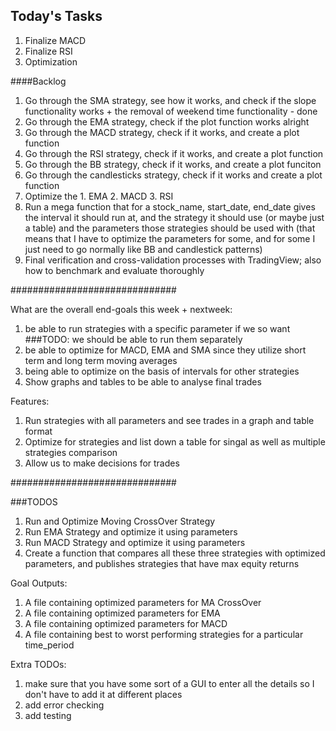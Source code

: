 Today's Tasks
--------------

1. Finalize MACD 
2. Finalize RSI 
3. Optimization

####Backlog
1. Go through the SMA strategy, see how it works, and check if the slope functionality works + the removal of weekend time functionality - done
2. Go through the EMA strategy, check if the plot function works alright
3. Go through the MACD strategy, check if it works, and create a plot function
4. Go through the RSI strategy, check if it works, and create a plot function
5. Go through the BB strategy, check if it works, and create a plot funciton
6. Go through the candlesticks strategy, check if it works and create a plot function
7. Optimize the 1. EMA 2. MACD 3. RSI
8. Run a mega function that for a stock_name, start_date, end_date gives the interval it should run at, and the strategy it should use (or maybe just a table) and the parameters those strategies should be used with (that means that I have to optimize the parameters for some, and for some I just need to go normally like BB and candlestick patterns)
9. Final verification and cross-validation processes with TradingView; also how to benchmark and evaluate thoroughly

##############################

What are the overall end-goals this week + nextweek:
1. be able to run strategies with a specific parameter if we so want
###TODO: we should be able to run them separately
2. be able to optimize for MACD, EMA and SMA since they utilize short term and long term moving averages 
3. being able to optimize on the basis of intervals for other strategies
4. Show graphs and tables to be able to analyse final trades 

Features:
1. Run strategies with all parameters and see trades in a graph and table format
2. Optimize for strategies and list down a table for singal as well as multiple strategies comparison
3. Allow us to make decisions for trades 


##############################

###TODOS

1. Run and Optimize Moving CrossOver Strategy
2. Run EMA Strategy and optimize it using parameters
3. Run MACD Strategy and optimize it using parameters
4. Create a function that compares all these three strategies with optimized parameters, and publishes strategies that have max equity returns 

Goal Outputs:

1. A file containing optimized parameters for MA CrossOver
2. A file containing optimized parameters for EMA
3. A file containing optimized parameters for MACD 
4. A file containing best to worst performing strategies for a particular time_period



Extra TODOs:
1. make sure that you have some sort of a GUI to enter all the details so I don't have to add it at different places
2. add error checking
3. add testing 